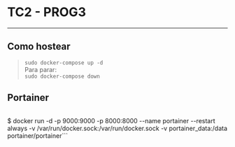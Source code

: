 # TC2 - PROG3

---

## Como hostear

>`sudo docker-compose up -d`  
Para parar:  
>`sudo docker-compose down`

## Portainer

>```$ docker volume create portainer_data
$ docker run -d -p 9000:9000 -p 8000:8000 --name portainer --restart always -v /var/run/docker.sock:/var/run/docker.sock -v portainer_data:/data portainer/portainer```
